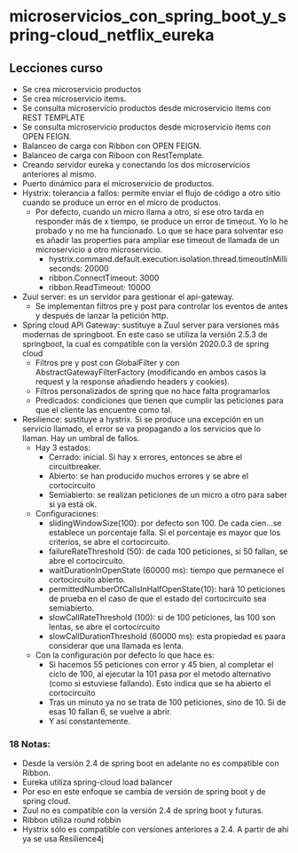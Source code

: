 # microservicios_con_spring_boot_y_spring-cloud_netflix_eureka

## Lecciones curso
- Se crea microservicio productos
- Se crea microservicio items.
- Se consulta microservicio productos desde microservicio items con REST TEMPLATE
- Se consulta microservicio productos desde microservicio items con OPEN FEIGN.
- Balanceo de carga con Ribbon con OPEN FEIGN.
- Balanceo de carga con Riboon con RestTemplate.
- Creando servidor eureka y conectando los dos microservicios anteriores al mismo.
- Puerto dinámico para el microservicio de productos.
- Hystrix: tolerancia a fallos: permite enviar el flujo de código a otro sitio cuando se produce un error en el micro de productos.
  - Por defecto, cuando un micro llama a otro, si ese otro tarda en responder más de x tiempo, se produce un error de timeout. Yo lo he probado y no me ha funcionado. Lo que se hace para solventar eso es añadir las properties para ampliar ese timeout de llamada de un microservicio a otro microservicio.
    - hystrix.command.default.execution.isolation.thread.timeoutInMilliseconds: 20000
    - ribbon.ConnectTimeout: 3000
    - ribbon.ReadTimeout: 10000
- Zuul server: es un servidor para gestionar el api-gateway. 
    - Se implementan filtros pre y post para controlar los eventos de antes y después de lanzar la petición http.
- Spring cloud API Gateway: sustituye a Zuul server para versiones más modernas de springboot. En este caso se utiliza la versión 2.5.3 de springboot, la cual es compatible con la versión 2020.0.3 de spring cloud
  - Filtros pre y post con GlobalFilter y con AbstractGatewayFilterFactory (modificando en ambos casos la request y la response añadiendo headers y cookies).
  - Filtros personalizados de spring que no hace falta programarlos
  - Predicados: condiciones que tienen que cumplir las peticiones para que el cliente las encuentre como tal.
- Resilience: sustituye a hystrix. Si se produce una excepción en un servicio llamado, el error se va propagando a los servicios que lo llaman. Hay un umbral de fallos. 
  - Hay 3 estados:
    - Cerrado: inicial. Si hay x errores, entonces se abre el circuitbreaker.
    - Abierto: se han producido muchos errores y se abre el cortocircuito
    - Semiabierto: se realizan peticiones de un micro a otro para saber si ya está ok.
  - Configuraciones:
    - slidingWindowSize(100): por defecto son 100. De cada cien...se establece un porcentaje falla. Si el porcentaje es mayor que los criterios, se abre el  cortocircuito.
    - failureRateThreshold (50): de cada 100 peticiones, si 50 fallan, se abre el cortocircuito.
    - waitDurationInOpenState (60000 ms): tiempo que permanece el cortocircuito abierto.
    - permittedNumberOfCallsInHalfOpenState(10): hará 10 peticiones de prueba en el caso de que el estado del cortocircuito sea semiabierto.
    - slowCallRateThreshold (100): si de 100 peticiones, las 100 son lentas, se abre el cortocircuito
    - slowCallDurationThreshold (60000 ms): esta propiedad es paara considerar que una llamada es lenta.
  - Con la configuración por defecto lo que hace es:
    - Si hacemos 55 peticiones con error y 45 bien, al completar el ciclo de 100, al ejecutar la 101 pasa por el metodo alternativo (como si estuviese fallando). Esto indica que se ha abierto el cortocircuito 
    - Tras un minuto ya no se trata de 100 peticiones, sino de 10. Si de esas 10 fallan 6, se vuelve a abrir.
    - Y así constantemente.
  

    
  
### 18 Notas:
- Desde la versión 2.4 de spring boot en adelante no es compatible con Ribbon.
- Eureka utiliza spring-cloud load balancer
- Por eso en este enfoque se cambia de versión de spring boot y de spring cloud.
- Zuul no es compatible con la versión 2.4 de spring boot y futuras.
- Ribbon utiliza round robbin
- Hystrix sólo es compatible con versiones anteriores a 2.4. A partir de ahí ya se usa Resilience4j
